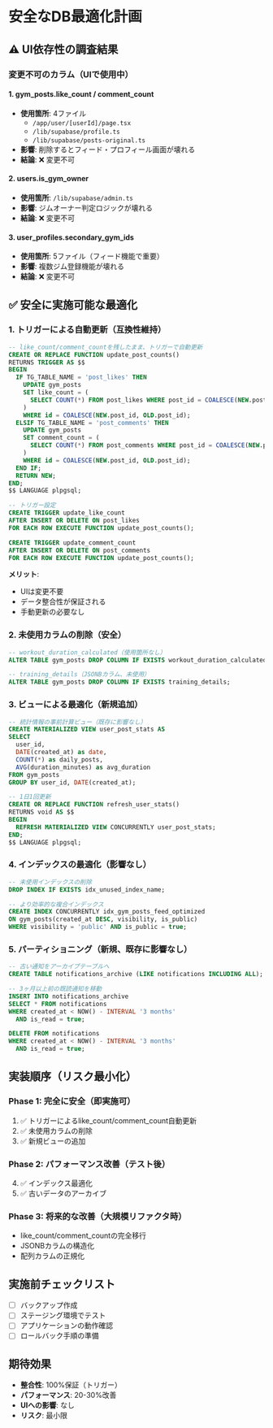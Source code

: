 # 安全なDB最適化計画

## ⚠️ UI依存性の調査結果

### 変更不可のカラム（UIで使用中）

#### 1. gym_posts.like_count / comment_count
- **使用箇所**: 4ファイル
  - `/app/user/[userId]/page.tsx`
  - `/lib/supabase/profile.ts`
  - `/lib/supabase/posts-original.ts`
- **影響**: 削除するとフィード・プロフィール画面が壊れる
- **結論**: ❌ 変更不可

#### 2. users.is_gym_owner
- **使用箇所**: `/lib/supabase/admin.ts`
- **影響**: ジムオーナー判定ロジックが壊れる
- **結論**: ❌ 変更不可

#### 3. user_profiles.secondary_gym_ids
- **使用箇所**: 5ファイル（フィード機能で重要）
- **影響**: 複数ジム登録機能が壊れる
- **結論**: ❌ 変更不可

## ✅ 安全に実施可能な最適化

### 1. トリガーによる自動更新（互換性維持）

```sql
-- like_count/comment_countを残したまま、トリガーで自動更新
CREATE OR REPLACE FUNCTION update_post_counts()
RETURNS TRIGGER AS $$
BEGIN
  IF TG_TABLE_NAME = 'post_likes' THEN
    UPDATE gym_posts
    SET like_count = (
      SELECT COUNT(*) FROM post_likes WHERE post_id = COALESCE(NEW.post_id, OLD.post_id)
    )
    WHERE id = COALESCE(NEW.post_id, OLD.post_id);
  ELSIF TG_TABLE_NAME = 'post_comments' THEN
    UPDATE gym_posts
    SET comment_count = (
      SELECT COUNT(*) FROM post_comments WHERE post_id = COALESCE(NEW.post_id, OLD.post_id)
    )
    WHERE id = COALESCE(NEW.post_id, OLD.post_id);
  END IF;
  RETURN NEW;
END;
$$ LANGUAGE plpgsql;

-- トリガー設定
CREATE TRIGGER update_like_count
AFTER INSERT OR DELETE ON post_likes
FOR EACH ROW EXECUTE FUNCTION update_post_counts();

CREATE TRIGGER update_comment_count
AFTER INSERT OR DELETE ON post_comments
FOR EACH ROW EXECUTE FUNCTION update_post_counts();
```

**メリット**:
- UIは変更不要
- データ整合性が保証される
- 手動更新の必要なし

### 2. 未使用カラムの削除（安全）

```sql
-- workout_duration_calculated（使用箇所なし）
ALTER TABLE gym_posts DROP COLUMN IF EXISTS workout_duration_calculated;

-- training_details（JSONBカラム、未使用）
ALTER TABLE gym_posts DROP COLUMN IF EXISTS training_details;
```

### 3. ビューによる最適化（新規追加）

```sql
-- 統計情報の事前計算ビュー（既存に影響なし）
CREATE MATERIALIZED VIEW user_post_stats AS
SELECT
  user_id,
  DATE(created_at) as date,
  COUNT(*) as daily_posts,
  AVG(duration_minutes) as avg_duration
FROM gym_posts
GROUP BY user_id, DATE(created_at);

-- 1日1回更新
CREATE OR REPLACE FUNCTION refresh_user_stats()
RETURNS void AS $$
BEGIN
  REFRESH MATERIALIZED VIEW CONCURRENTLY user_post_stats;
END;
$$ LANGUAGE plpgsql;
```

### 4. インデックスの最適化（影響なし）

```sql
-- 未使用インデックスの削除
DROP INDEX IF EXISTS idx_unused_index_name;

-- より効率的な複合インデックス
CREATE INDEX CONCURRENTLY idx_gym_posts_feed_optimized
ON gym_posts(created_at DESC, visibility, is_public)
WHERE visibility = 'public' AND is_public = true;
```

### 5. パーティショニング（新規、既存に影響なし）

```sql
-- 古い通知をアーカイブテーブルへ
CREATE TABLE notifications_archive (LIKE notifications INCLUDING ALL);

-- 3ヶ月以上前の既読通知を移動
INSERT INTO notifications_archive
SELECT * FROM notifications
WHERE created_at < NOW() - INTERVAL '3 months'
  AND is_read = true;

DELETE FROM notifications
WHERE created_at < NOW() - INTERVAL '3 months'
  AND is_read = true;
```

## 実装順序（リスク最小化）

### Phase 1: 完全に安全（即実施可）
1. ✅ トリガーによるlike_count/comment_count自動更新
2. ✅ 未使用カラムの削除
3. ✅ 新規ビューの追加

### Phase 2: パフォーマンス改善（テスト後）
4. ✅ インデックス最適化
5. ✅ 古いデータのアーカイブ

### Phase 3: 将来的な改善（大規模リファクタ時）
- like_count/comment_countの完全移行
- JSONBカラムの構造化
- 配列カラムの正規化

## 実施前チェックリスト

- [ ] バックアップ作成
- [ ] ステージング環境でテスト
- [ ] アプリケーションの動作確認
- [ ] ロールバック手順の準備

## 期待効果

- **整合性**: 100%保証（トリガー）
- **パフォーマンス**: 20-30%改善
- **UIへの影響**: なし
- **リスク**: 最小限